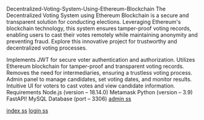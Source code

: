 Decentralized-Voting-System-Using-Ethereum-Blockchain
The Decentralized Voting System using Ethereum Blockchain is a secure and transparent solution for conducting elections. Leveraging Ethereum's blockchain technology, this system ensures tamper-proof voting records, enabling users to cast their votes remotely while maintaining anonymity and preventing fraud. Explore this innovative project for trustworthy and decentralized voting processes.

Implements JWT for secure voter authentication and authorization.
Utilizes Ethereum blockchain for tamper-proof and transparent voting records.
Removes the need for intermediaries, ensuring a trustless voting process.
Admin panel to manage candidates, set voting dates, and monitor results.
Intuitive UI for voters to cast votes and view candidate information.
Requirements
Node.js (version – 18.14.0)
Metamask
Python (version – 3.9)
FastAPI!
MySQL Database (port – 3306)
[admin ss](https://github.com/user-attachments/assets/2a69cac4-ce93-488f-801d-8f63182bd3e7)


[index ss](https://github.com/user-attachments/assets/dd789eb9-d06d-4929-a215-11e8c001291e)
[login ss](https://github.com/user-attachments/assets/4a18bce1-b577-491e-b65b-a414dc5b0a29)
